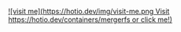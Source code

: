 [![visit me](https://hotio.dev/img/visit-me.png Visit https://hotio.dev/containers/mergerfs or click me!)](https://hotio.dev/containers/mergerfs)
